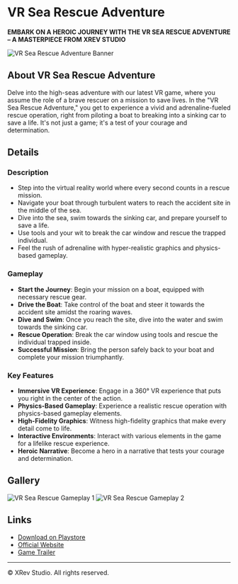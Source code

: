 # VR Sea Rescue Adventure

**EMBARK ON A HEROIC JOURNEY WITH THE VR SEA RESCUE ADVENTURE – A MASTERPIECE FROM XREV STUDIO**

![VR Sea Rescue Adventure Banner](images/VR_Sea_Rescue_Banner.png)

## About VR Sea Rescue Adventure

Delve into the high-seas adventure with our latest VR game, where you assume the role of a brave rescuer on a mission to save lives. In the "VR Sea Rescue Adventure," you get to experience a vivid and adrenaline-fueled rescue operation, right from piloting a boat to breaking into a sinking car to save a life. It's not just a game; it's a test of your courage and determination.

## Details

### Description

- Step into the virtual reality world where every second counts in a rescue mission.
- Navigate your boat through turbulent waters to reach the accident site in the middle of the sea.
- Dive into the sea, swim towards the sinking car, and prepare yourself to save a life.
- Use tools and your wit to break the car window and rescue the trapped individual.
- Feel the rush of adrenaline with hyper-realistic graphics and physics-based gameplay.

### Gameplay

- **Start the Journey**: Begin your mission on a boat, equipped with necessary rescue gear.
- **Drive the Boat**: Take control of the boat and steer it towards the accident site amidst the roaring waves.
- **Dive and Swim**: Once you reach the site, dive into the water and swim towards the sinking car.
- **Rescue Operation**: Break the car window using tools and rescue the individual trapped inside.
- **Successful Mission**: Bring the person safely back to your boat and complete your mission triumphantly.

### Key Features

- **Immersive VR Experience**: Engage in a 360° VR experience that puts you right in the center of the action.
- **Physics-Based Gameplay**: Experience a realistic rescue operation with physics-based gameplay elements.
- **High-Fidelity Graphics**: Witness high-fidelity graphics that make every detail come to life.
- **Interactive Environments**: Interact with various elements in the game for a lifelike rescue experience.
- **Heroic Narrative**: Become a hero in a narrative that tests your courage and determination.

## Gallery

![VR Sea Rescue Gameplay 1](images/VR_Sea_Rescue_Gameplay1.png)
![VR Sea Rescue Gameplay 2](images/VR_Sea_Rescue_Gameplay2.png)

## Links

- [Download on Playstore](link_to_google_play_store_page_of_game)
- [Official Website](link_to_website)
- [Game Trailer](link_to_game_trailer)

---

© XRev Studio. All rights reserved.
